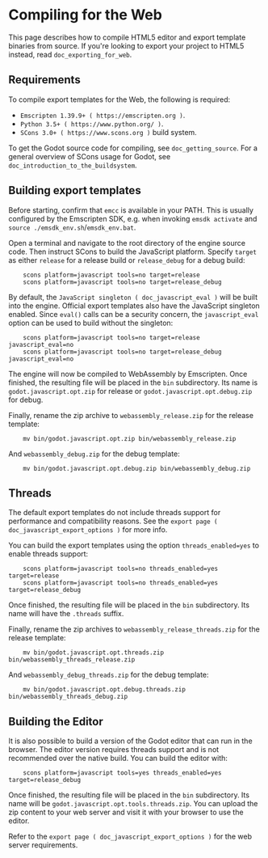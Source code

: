 
# Compiling for the Web

This page describes how to compile HTML5 editor and export template binaries from source. If you're looking 
to export your project to HTML5 instead, read `doc_exporting_for_web`.


## Requirements

To compile export templates for the Web, the following is required:

-  `Emscripten 1.39.9+ ( https://emscripten.org )`.
-  `Python 3.5+ ( https://www.python.org/ )`.
-  `SCons 3.0+ ( https://www.scons.org )` build system.


To get the Godot source code for compiling, see `doc_getting_source`.
For a general overview of SCons usage for Godot, see `doc_introduction_to_the_buildsystem`.

## Building export templates

Before starting, confirm that `emcc` is available in your PATH. This is
usually configured by the Emscripten SDK, e.g. when invoking `emsdk activate`
and `source ./emsdk_env.sh`/`emsdk_env.bat`.

Open a terminal and navigate to the root directory of the engine source code.
Then instruct SCons to build the JavaScript platform. Specify `target` as
either `release` for a release build or `release_debug` for a debug build:

```
    scons platform=javascript tools=no target=release
    scons platform=javascript tools=no target=release_debug
```

By default, the `JavaScript singleton ( doc_javascript_eval )` will be built
into the engine. Official export templates also have the JavaScript singleton
enabled. Since `eval()` calls can be a security concern, the
`javascript_eval` option can be used to build without the singleton:

```
    scons platform=javascript tools=no target=release javascript_eval=no
    scons platform=javascript tools=no target=release_debug javascript_eval=no
```

The engine will now be compiled to WebAssembly by Emscripten. Once finished,
the resulting file will be placed in the `bin` subdirectory. Its name is
`godot.javascript.opt.zip` for release or `godot.javascript.opt.debug.zip`
for debug.

Finally, rename the zip archive to `webassembly_release.zip` for the
release template:

```
    mv bin/godot.javascript.opt.zip bin/webassembly_release.zip
```

And `webassembly_debug.zip` for the debug template:

```
    mv bin/godot.javascript.opt.debug.zip bin/webassembly_debug.zip
```

## Threads

The default export templates do not include threads support for
performance and compatibility reasons. See the
`export page ( doc_javascript_export_options )` for more info.

You can build the export templates using the option `threads_enabled=yes` to enable threads support:

```
    scons platform=javascript tools=no threads_enabled=yes target=release
    scons platform=javascript tools=no threads_enabled=yes target=release_debug
```

Once finished, the resulting file will be placed in the `bin` subdirectory.
Its name will have the `.threads` suffix.

Finally, rename the zip archives to `webassembly_release_threads.zip` for the release template:

```
    mv bin/godot.javascript.opt.threads.zip bin/webassembly_threads_release.zip
```

And `webassembly_debug_threads.zip` for the debug template:

```
    mv bin/godot.javascript.opt.debug.threads.zip bin/webassembly_threads_debug.zip
```

## Building the Editor


It is also possible to build a version of the Godot editor that can run in the
browser. The editor version requires threads support and is not recommended
over the native build. You can build the editor with:

```
    scons platform=javascript tools=yes threads_enabled=yes target=release_debug
```

Once finished, the resulting file will be placed in the `bin` subdirectory.
Its name will be `godot.javascript.opt.tools.threads.zip`. You can upload the
zip content to your web server and visit it with your browser to use the editor.

Refer to the `export page ( doc_javascript_export_options )` for the web
server requirements.
